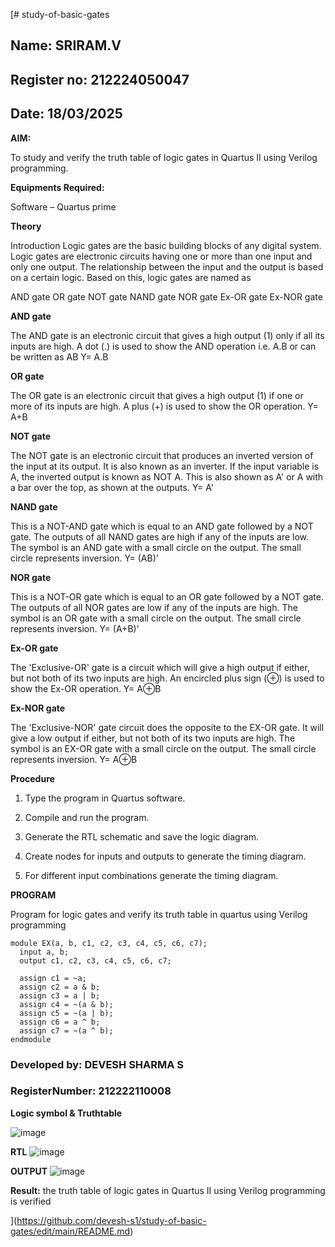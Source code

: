 [# study-of-basic-gates
## Name: SRIRAM.V
## Register no: 212224050047
## Date: 18/03/2025

**AIM:** 

To study and verify the truth table of logic gates in Quartus II using Verilog programming.

**Equipments Required:**

Software – Quartus prime 

**Theory**

Introduction Logic gates are the basic building blocks of any digital system. Logic gates are electronic circuits having one or more than one input and only one output. The relationship between the input and the output is based on a certain logic. Based on this, logic gates are named as

AND gate OR gate NOT gate NAND gate NOR gate Ex-OR gate Ex-NOR gate

**AND gate**

The AND gate is an electronic circuit that gives a high output (1) only if all its inputs are high. A dot (.) is used to show the AND operation i.e. A.B or can be written as AB
Y= A.B

**OR gate** 

The OR gate is an electronic circuit that gives a high output (1) if one or more of its inputs are high. A plus (+) is used to show the OR operation.
Y= A+B

**NOT gate**

The NOT gate is an electronic circuit that produces an inverted version of the input at its output. It is also known as an inverter. If the input variable is A, the inverted output is known as NOT A. This is also shown as A' or A with a bar over the top, as shown at the outputs.
Y= A'

**NAND gate**

This is a NOT-AND gate which is equal to an AND gate followed by a NOT gate. The outputs of all NAND gates are high if any of the inputs are low. The symbol is an AND gate with a small circle on the output. The small circle represents inversion.
Y= (AB)’

**NOR gate**

This is a NOT-OR gate which is equal to an OR gate followed by a NOT gate. The outputs of all NOR gates are low if any of the inputs are high. The symbol is an OR gate with a small circle on the output. The small circle represents inversion.
Y= (A+B)’

**Ex-OR gate**

The 'Exclusive-OR' gate is a circuit which will give a high output if either, but not both of its two inputs are high. An encircled plus sign (⊕) is used to show the Ex-OR operation.
Y= A⊕B

**Ex-NOR gate**

The 'Exclusive-NOR' gate circuit does the opposite to the EX-OR gate. It will give a low output if either, but not both of its two inputs are high. The symbol is an EX-OR gate with a small circle on the output. The small circle represents inversion.
Y= A⊕B

**Procedure** 

1.	Type the program in Quartus software.

2.	Compile and run the program.

3.	Generate the RTL schematic and save the logic diagram.

4.	Create nodes for inputs and outputs to generate the timing diagram.

5.	For different input combinations generate the timing diagram.


**PROGRAM**

Program for logic gates and verify its truth table in quartus using Verilog programming

~~~
module EX(a, b, c1, c2, c3, c4, c5, c6, c7);
  input a, b;
  output c1, c2, c3, c4, c5, c6, c7;

  assign c1 = ~a;
  assign c2 = a & b;
  assign c3 = a | b;
  assign c4 = ~(a & b);
  assign c5 = ~(a | b);
  assign c6 = a ^ b;
  assign c7 = ~(a ^ b);
endmodule
~~~
### Developed by: DEVESH SHARMA S
### RegisterNumber: 212222110008
 
**Logic symbol & Truthtable**

![image](https://github.com/user-attachments/assets/df212f92-a594-4b1b-8701-5d8b455b3cb5)

**RTL**
![image](https://github.com/user-attachments/assets/52c6d074-15bd-4aaf-8ddf-1343e940c3bb)

**OUTPUT**
![image](https://github.com/user-attachments/assets/98cfd617-816f-4867-91ee-7b345c2045c5)


**Result:**
the truth table of logic gates in Quartus II using Verilog programming is verified


](https://github.com/devesh-s1/study-of-basic-gates/edit/main/README.md)
